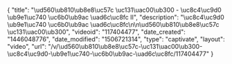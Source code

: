 {
    "title": "\ud560\ub810\ub8e8\uc57c \uc131\uac00\ub300 - \uc8c4\uc9d0 \ub9e1\uc740 \uc6b0\ub9ac \uad6c\uc8fc II",
    "description": "\uc8c4\uc9d0 \ub9e1\uc740 \uc6b0\ub9ac \uad6c\uc8fc\n\n\ud560\ub810\ub8e8\uc57c \uc131\uac00\ub300",
    "videoid": "117404477",
    "date_created": "1446048776",
    "date_modified": "1506721314",
    "type": "captivate",
    "layout": "video",
    "url": "\/v\/\ud560\ub810\ub8e8\uc57c-\uc131\uac00\ub300-\uc8c4\uc9d0-\ub9e1\uc740-\uc6b0\ub9ac-\uad6c\uc8fc\/117404477"
}